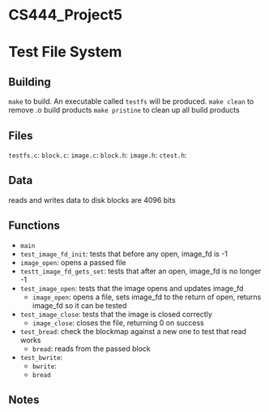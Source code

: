# CS444_Project5
# Test File System

## Building
`make` to build. An executable called `testfs` will be produced.
`make clean` to remove .o build products
`make pristine` to clean up all build products

## Files
`testfs.c`: 
`block.c`: 
`image.c`: 
`block.h`: 
`image.h`: 
`ctest.h`: 

## Data
reads and writes data to disk
blocks are 4096 bits

## Functions

- `main`
- `test_image_fd_init`: tests that before any open, image_fd is -1
- `image_open`: opens a passed file
- `testt_image_fd_gets_set`: tests that after an open, image_fd is no longer -1
- `test_image_open`: tests that the image opens and updates image_fd
    - `image_open`: opens a file, sets image_fd to the return of open, returns image_fd so it can be tested
- `test_image_close`: tests that the image is closed correctly
    - `image_close`: closes the file, returning 0 on success
- `test_bread`: check the blockmap against a new one to test that read works
    - `bread`: reads from the passed block
- `test_bwrite`: 
    - `bwrite`:
    - `bread`

## Notes